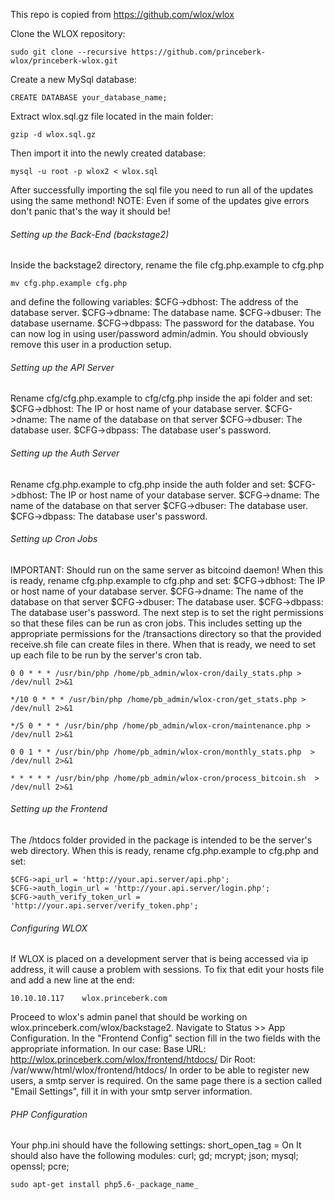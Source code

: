 This repo is copied from https://github.com/wlox/wlox

Clone the WLOX repository:
```
sudo git clone --recursive https://github.com/princeberk-wlox/princeberk-wlox.git
```

Create a new MySql database:

```
CREATE DATABASE your_database_name;
```

Extract wlox.sql.gz file located in the main folder:

```
gzip -d wlox.sql.gz
```

Then import it into the newly created database:

```
mysql -u root -p wlox2 < wlox.sql
```

After successfully importing the sql file you need to run all of the updates using the same methond! NOTE: Even if some of the updates give errors don't panic that's the way it should be!

###### Setting up the Back-End (backstage2)

Inside the backstage2 directory, rename the file cfg.php.example to cfg.php

```
mv cfg.php.example cfg.php
```

and define the following variables: $CFG->dbhost: The address of the database server. $CFG->dbname: The database name. $CFG->dbuser: The database username. $CFG->dbpass: The password for the database. You can now log in using user/password admin/admin. You should obviously remove this user in a production setup.

###### Setting up the API Server

Rename cfg/cfg.php.example to cfg/cfg.php inside the api folder and set: $CFG->dbhost: The IP or host name of your database server. $CFG->dname: The name of the database on that server $CFG->dbuser: The database user. $CFG->dbpass: The database user's password.

###### Setting up the Auth Server

Rename cfg.php.example to cfg.php inside the auth folder and set: $CFG->dbhost: The IP or host name of your database server. $CFG->dname: The name of the database on that server $CFG->dbuser: The database user. $CFG->dbpass: The database user's password.

###### Setting up Cron Jobs

IMPORTANT: Should run on the same server as bitcoind daemon! When this is ready, rename cfg.php.example to cfg.php and set: $CFG->dbhost: The IP or host name of your database server. $CFG->dname: The name of the database on that server $CFG->dbuser: The database user. $CFG->dbpass: The database user's password. The next step is to set the right permissions so that these files can be run as cron jobs. This includes setting up the appropriate permissions for the /transactions directory so that the provided receive.sh file can create files in there. When that is ready, we need to set up each file to be run by the server's cron tab.

```
0 0 * * * /usr/bin/php /home/pb_admin/wlox-cron/daily_stats.php > /dev/null 2>&1

*/10 0 * * * /usr/bin/php /home/pb_admin/wlox-cron/get_stats.php > /dev/null 2>&1

*/5 0 * * * /usr/bin/php /home/pb_admin/wlox-cron/maintenance.php > /dev/null 2>&1

0 0 1 * * /usr/bin/php /home/pb_admin/wlox-cron/monthly_stats.php  > /dev/null 2>&1

* * * * * /usr/bin/php /home/pb_admin/wlox-cron/process_bitcoin.sh  > /dev/null 2>&1
```

###### Setting up the Frontend

The /htdocs folder provided in the package is intended to be the server's web directory. When this is ready, rename cfg.php.example to cfg.php and set: 
```
$CFG->api_url = 'http://your.api.server/api.php';
$CFG->auth_login_url = 'http://your.api.server/login.php';
$CFG->auth_verify_token_url = 'http://your.api.server/verify_token.php';
```

###### Configuring WLOX

If WLOX is placed on a development server that is being accessed via ip address, it will cause a problem with sessions. To fix that edit your hosts file and add a new line at the end:

```
10.10.10.117    wlox.princeberk.com
```

Proceed to wlox's admin panel that should be working on wlox.princeberk.com/wlox/backstage2\. Navigate to Status >> App Configuration. In the "Frontend Config" section fill in the two fields with the appropriate information. In our case: Base URL: http://wlox.princeberk.com/wlox/frontend/htdocs/ Dir Root: /var/www/html/wlox/frontend/htdocs/ In order to be able to register new users, a smtp server is required. On the same page there is a section called "Email Settings", fill it in with your smtp server information.

###### PHP Configuration

Your php.ini should have the following settings: short_open_tag = On It should also have the following modules: 
curl;
gd;
mcrypt;
json;
mysql;
openssl;
pcre;

```
sudo apt-get install php5.6-_package_name_
```
